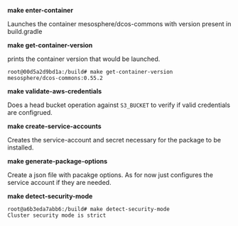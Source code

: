 

**make enter-container**

Launches the container mesosphere/dcos-commons with version present in build.gradle 

**make get-container-version**

prints the container version that would be launched. 

```
root@00d5a2d9bd1a:/build# make get-container-version
mesosphere/dcos-commons:0.55.2
```

**make validate-aws-credentials**

Does a head bucket operation against `S3_BUCKET` to verify if valid credentials are configrued.

**make create-service-accounts**

Creates the service-account and secret necessary for the package to be installed. 

**make generate-package-options**

Create a json file with pacakge options. As for now just configures the service account if they are needed.

**make detect-security-mode**

```
root@a6b3eda7abb6:/build# make detect-security-mode
Cluster security mode is strict
```

